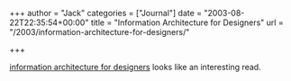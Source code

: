 +++
author = "Jack"
categories = ["Journal"]
date = "2003-08-22T22:35:54+00:00"
title = "Information Architecture for Designers"
url = "/2003/information-architecture-for-designers/"

+++

[information architecture for designers][1] looks like an interesting read.

 [1]: http://www.iabook.com/ "information architecture for designers - the site for the book"